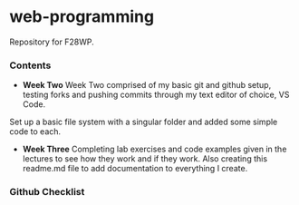 # web-programming
Repository for F28WP. 

### Contents

- **Week Two**
Week Two comprised of my basic git and github setup, testing forks and pushing commits through my text editor of choice, VS Code.

Set up a basic file system with a singular folder and added some simple code to each.

- **Week Three**
Completing lab exercises and code examples given in the lectures to see how they work and if they work. Also creating this readme.md file to add documentation to everything I create.

### Github Checklist
